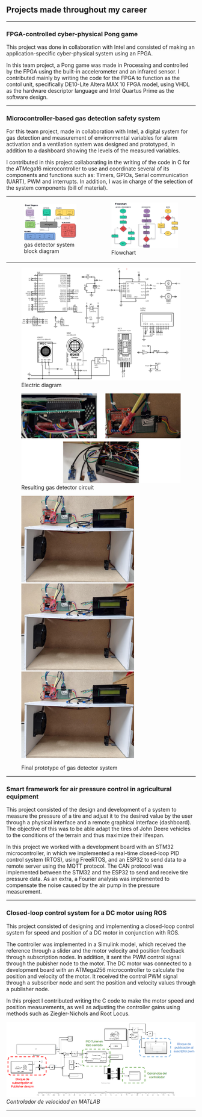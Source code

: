 ## Projects made throughout my career

---

### FPGA-controlled cyber-physical Pong game



This project was done in collaboration with Intel and consisted of making an application-specific cyber-physical system using an FPGA.

In this team project, a Pong game was made in Processing and controlled by the FPGA using the built-in accelerometer and an infrared sensor. I contributed mainly by writing the code for the FPGA to function as the contol unit, specifically DE10-Lite Altera MAX 10 FPGA model, using VHDL as the hardware descriptor language and Intel Quartus Prime as the software design.

---

### Microcontroller-based gas detection safety system

For this team project, made in collaboration with Intel, a digital system for gas detection and measurement of environmental variables for alarm activation and a ventilation system was designed and prototyped, in addition to a dashboard showing the levels of the measured variables.

I contributed in this project collaborating in the writing of the code in C for the ATMega16 microcontroller to use and coordinate several of its components and functions such as: Timers, GPIOs, Serial communication (UART), PWM and interrupts. In addition, I was in charge of the selection of the system components (bill of material).

<table>
<td><figure><img src="images/diagrama_gases_1.png?raw=true" width="600"/> <figcaption>gas detector system block diagram</figcaption> </figure> </td> <td><figure><img src="images/algoritmo_gases_1.png?raw=true" width="800"/> <figcaption>Flowchart </figcaption></figure></td>
</table>
 
<figure>
  <img src="images/esquematico_gas.png?raw=true"/>
 <figcaption> Electric diagram </figcaption>
</figure>

<figure>
  <img src="images/resultado_circuito_gas.png?raw=true"/>
 <figcaption>Resulting gas detector circuit</figcaption>
</figure>

<figure>
 <p float="center">
   <img src="images/modelo_gas_1.png" width="300" />
   <img src="images/modelo_gas_1.png" width="300" />
   <img src="images/modelo_gas_1.png" width="300" />
 </p>
 <figcaption>Final prototype of gas detector system</figcaption>
</figure>

---

### Smart framework for air pressure control in agricultural equipment

This project consisted of the design and development of a system to measure the pressure of a tire and adjust it to the desired value by the user through a physical interface and a remote graphical interface (dashboard). The objective of this was to be able adapt the tires of John Deere vehicles to the conditions of the terrain and thus maximize their lifespan.

In this project we worked with a development board with an STM32 microcontroller, in which we implemented a real-time closed-loop PID control system (RTOS), using FreeRTOS, and an ESP32 to send data to a remote server using the MQTT protocol. The CAN protocol was implemented between the STM32 and the ESP32 to send and receive tire pressure data. As an extra, a Fourier analysis was implemented to compensate the noise caused by the air pump in the pressure measurement.

---

### Closed-loop control system for a DC motor using ROS

This project consisted of designing and implementing a closed-loop control system for speed and position of a DC motor in conjunction with ROS.

The controller was implemented in a Simulink model, which received the reference through a slider and the motor velocity and position feedback through subscription nodes. In addition, it sent the PWM control signal through the pubisher node to the motor. The DC motor was connected to a development board with an ATMega256 microcontroller to calculate the position and velocity of the motor. It received the control PWM signal through a subscriber node and sent the position and velocity values through a publisher node.

In this project I contributed writing the C code to make the motor speed and position measurements, as well as adjusting the controller gains using methods such as Ziegler-Nichols and Root Locus.

<p>
  <img src="images/controlador_velocidad.png" />
  <em>Controlador de velocidad en MATLAB </em>
</p>



---


<!-- Remove above link if you don't want to attibute -->
